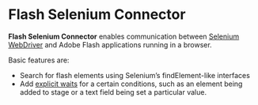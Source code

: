 # Flash Selenium Connector

**Flash Selenium Connector** enables communication between [Selenium WebDriver](http://www.seleniumhq.org/projects/webdriver/) and Adobe Flash applications running in a browser. 

Basic features are:

* Search for flash elements using Selenium’s findElement-like interfaces
* Add [explicit waits](http://www.seleniumhq.org/docs/04_webdriver_advanced.jsp) for a certain conditions, such as an element being added to stage or a text field being set a particular value.
